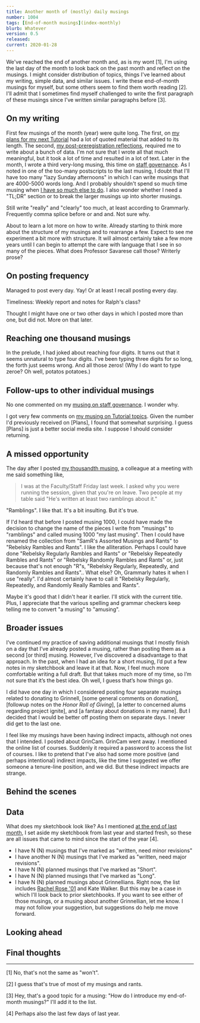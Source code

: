 ```yaml
---
title: Another month of (mostly) daily musings
number: 1004
tags: [End-of-month musings](index-monthly)
blurb: Whatever
version: 0.5
released:
current: 2020-01-28
---
```

We've reached the end of another month and, as is my wont [1], I'm
using the last day of the month to look back on the past month and
reflect on the musings.  I might consider distribution of topics,
things I've learned about my writing, simple data, and similar
issues.  I write these end-of-month musings for myself, but some
others seem to find them worth reading [2].  I'll admit that I
sometimes find myself challenged to write the first paragraph of
these musings since I've written similar paragraphs before [3].

On my writing
-------------

First few musings of the month (year) were quite long.  The first,
on [my plans for my next Tutorial](next-tutorial-2020-01-01) had a
lot of quoted material that added to its length.  The second, [my
post-preregistration reflections](post-prereg-2020S), required me
to write about a bunch of data.  I'm not sure that I wrote all that
much meaningful, but it took a lot of time and resulted in a lot
of text.  Later in the month, I wrote a third very-long musing,
this time on [staff governance](governance-tenure-2020-01-19).  As
I noted in one of the too-many postscripts to the last musing,
I doubt that I'll have too many "lazy Sunday afternoons" in which
I can write musings that are 4000-5000 words long.  And I probably
shouldn't spend so much time musing when [I have so much else to
do](semester-onslaught-2020-01-14).  I also wonder whether I need
a "TL;DR" section or to break the larger musings up into shorter
musings.

Still write "really" and "clearly" too much, at least according to
Grammarly.  Frequently comma splice before or and and.  Not sure
why.

About to learn a lot more on how to write.  Already starting to
think more about the structure of my musings and to rearrange a
few.  Expect to see me experiment a bit more with structure.  It
will almost certainly take a few more years until I can begin to
attempt the care with language that I see in so many of the pieces.
What does Professor Savarese call those?  Writerly prose?

On posting frequency
--------------------

Managed to post every day.  Yay!  Or at least I recall posting every
day.

Timeliness: Weekly report and notes for Ralph's class?

Thought I might have one or two other days in which I posted more than
one, but did not.  More on that later.

Reaching one thousand musings
-----------------------------

In the prelude, I had joked about reaching four digits.  It turns out
that it seems unnatural to type four digits.  I've been typing three
digits for so long, the forth just seems wrong.  And all those 
zeros! (Why I do want to type zeroe?  Oh well, potatos potatoes.)

Follow-ups to other individual musings
--------------------------------------

No one commented on my [musing on staff
governance](governance-tenure-2020-01-19).  I wonder why.

I got very few comments on [my musing on Tutorial
topics](next-tutorial-2020-01-01).  Given the number I'd previously
received on [Plans], I found that somewhat surprising.  I guess
[Plans] is just a better social media site. I suppose I should
consider returning.

A missed opportunity
--------------------

The day after I posted [my thousandth musing](musing-1000), a colleague
at a meeting with me said something like,

> I was at the Faculty/Staff Friday last week.  I asked why you were
running the session, given that you're on leave.  Two people at my
table said "He's written at least two ramblings about it."

"Ramblings".  I like that.  It's a bit insulting.  But it's true.

If I'd heard that before I posted musing 1000, I could have made
the decision to change the name of the pieces I write from "musings"
to "ramblings" and called musing 1000 "my last musing".  Then I
could have renamed the collection from "SamR's Assorted Musings and
Rants" to "Rebelsky Rambles and Rants".  I like the alliteration.
Perhaps I could have done "Rebelsky Regularly Rambles and Rants"
or "Rebelsky Repeatedly Rambles and Rants" or "Rebelsky Randomly
Rambles and Rants" or, just because that's not enough "R"s, "Rebelsky
Regularly, Repeatedly, and Randomly Rambles and Rants"..  What else?
Oh, Grammarly hates it when I use "really".  I'd almost certainly
have to call it "Rebelsky Regularly, Repeatedly, and Randomly Really
Rambles and Rants".

Maybe it's good that I didn't hear it earlier.  I'll stick with the
current title.  Plus, I appreciate that the various spelling and
grammar checkers keep telling me to convert "a musing" to "amusing".

Broader issues
--------------

I’ve continued my practice of saving additional musings that I
mostly finish on a day that I’ve already posted a musing, rather
than posting them as a second [or third] musing.  However, I’ve
discovered a disadvantage to that approach. In the past, when I had
an idea for a short musing, I’d put a few notes in my sketchbook
and leave it at that.  Now, I feel much more comfortable writing a
full draft.  But that takes much more of my time, so I’m not sure
that it’s the best idea. Oh well, I guess that’s how things go.

I did have one day in which I considered posting four separate
musings related to donating to Grinnell, [some general comments on
donation], [followup notes on the _Honor Roll of Giving_], [a letter
to concerned alums regarding project ignite], and [a fantasy about
donations in my name].  But I decided that I would be better off
posting them on separate days.  I never did get to the last one.

I feel like my musings have been having indirect impacts, although
not ones that I intended.  I posted about GrinCam.  GrinCam went
away.  I mentioned the online list of courses.  Suddenly it required
a password  to access the list of courses.  I like to pretend that
I've also had some more positive (and perhaps intentional) indirect
impacts, like the time I suggested we offer someone a tenure-line
position, and we did.  But these indirect impacts are strange.

Behind the scenes
-----------------

Data
----

What does my sketchbook look like?  As I mentioned [at the end of
last month](another-month-2019-12), I set aside my sketchbook from
last year and started fresh, so these are all issues that came to
mind since the start of the year [4].

* I have N (N) musings that I've marked as "written, need minor revisions"
* I have another N (N) musings that I've marked as "written, need major
  revisions".
* I have N (N) planned musings that I've marked as "Short".
* I have N (N) planned musings that I've marked as "Long".
* I have N (N) planned musings about Grinnellians.  Right now, the list
  includes [Rachel Rose '01](cool-friends-2020-01-26) and Kate Walker.
  But this may be a case
  in which I'll look back to prior sketchbooks.  If you want to see
  either of those musings, or a musing about another Grinnellian, let
  me know. I may not follow your suggestion, but suggestions do help
  me move forward.

Looking ahead
-------------

Final thoughts
--------------

---

[1] No, that's not the same as "won't".

[2] I guess that's true of most of my musings and rants.

[3] Hey, that's a good topic for a musing: "How do I introduce my end-of-month
musings?"  I'll add it to the list.

[4] Perhaps also the last few days of last year.
